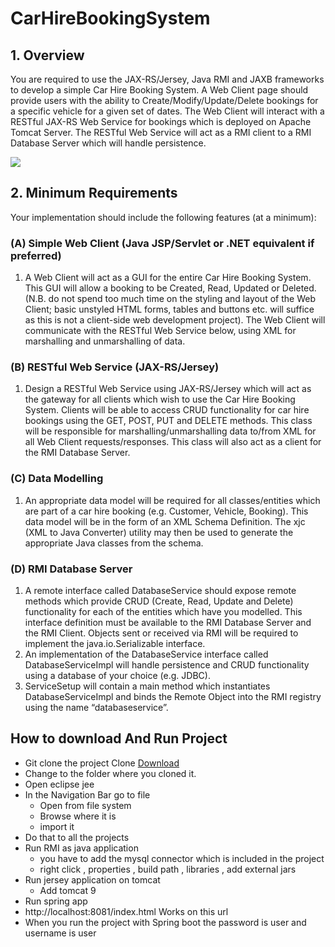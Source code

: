 # CarHireBookingSystem

## 1. Overview
You are required to use the JAX-RS/Jersey, Java RMI and JAXB frameworks to develop a simple Car Hire
Booking System. A Web Client page should provide users with the ability to Create/Modify/Update/Delete
bookings for a specific vehicle for a given set of dates. The Web Client will interact with a RESTful JAX-RS
Web Service for bookings which is deployed on Apache Tomcat Server. The RESTful Web Service will act as
a RMI client to a RMI Database Server which will handle persistence.

![](https://i.ibb.co/XpgVB2V/Capture.png)

## 2. Minimum Requirements
Your implementation should include the following features (at a minimum):
###  (A) Simple Web Client (Java JSP/Servlet or .NET equivalent if preferred)
1. A Web Client will act as a GUI for the entire Car Hire Booking System. This GUI will allow a booking
to be Created, Read, Updated or Deleted. (N.B. do not spend too much time on the styling and layout
of the Web Client; basic unstyled HTML forms, tables and buttons etc. will suffice as this is not a
client-side web development project). The Web Client will communicate with the RESTful Web
Service below, using XML for marshalling and unmarshalling of data.
### (B) RESTful Web Service (JAX-RS/Jersey)
 1. Design a RESTful Web Service using JAX-RS/Jersey which will act as the gateway for all clients
which wish to use the Car Hire Booking System. Clients will be able to access CRUD functionality for
car hire bookings using the GET, POST, PUT and DELETE methods. This class will be responsible for
marshalling/unmarshalling data to/from XML for all Web Client requests/responses. This class will
also act as a client for the RMI Database Server.
### (C) Data Modelling
1. An appropriate data model will be required for all classes/entities which are part of a car hire booking
(e.g. Customer, Vehicle, Booking). This data model will be in the form of an XML Schema Definition.
The xjc (XML to Java Converter) utility may then be used to generate the appropriate Java classes from
the schema.

###  (D) RMI Database Server
1. A remote interface called DatabaseService should expose remote methods which provide CRUD
(Create, Read, Update and Delete) functionality for each of the entities which have you modelled. This
interface definition must be available to the RMI Database Server and the RMI Client. Objects sent
or received via RMI will be required to implement the java.io.Serializable interface.
2. An implementation of the DatabaseService interface called DatabaseServiceImpl will handle
persistence and CRUD functionality using a database of your choice (e.g. JDBC).
3. ServiceSetup will contain a main method which instantiates DatabaseServiceImpl and binds the
Remote Object into the RMI registry using the name “databaseservice”.


## How to download And Run Project
* Git clone the project Clone [Download](https://github.com/nakster/CarHireBookingSystem.git)
* Change to the folder where you cloned it.
* Open eclipse jee
* In the Navigation Bar go to file
  * Open from file system
  * Browse where it is
  * import it
* Do that to all the projects
* Run RMI as java application
  * you have to add the mysql connector which is included in the project
  * right click , properties , build path , libraries , add external jars 
* Run jersey application on tomcat
  * Add tomcat 9 
* Run spring app 
* http://localhost:8081/index.html Works on this url
* When you run the project with Spring boot the password is user and username is user

